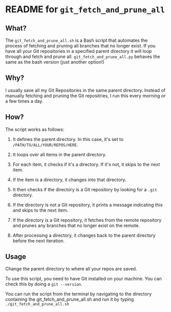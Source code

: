 # README for `git_fetch_and_prune_all`

## What?
The `git_fetch_and_prune_all.sh` is a Bash script that automates the process of fetching and pruning all branches that no longer exist. If you have all your Git repositories in a specified parent directory it will loop through and fetch and prune all. `git_fetch_and_prune_all.py` behaves the same as the bash version (just another option!)


## Why?
I usually save all my Git Repositories in the same parent directory. Instead of manually fetching and pruning the Git repositries, I run this every morning or a few times a day.

## How?

The script works as follows:

1. It defines the parent directory. In this case, it's set to `/PATH/TO/ALL/YOUR/REPOS/HERE`.

2. It loops over all items in the parent directory.

3. For each item, it checks if it's a directory. If it's not, it skips to the next item.

4. If the item is a directory, it changes into that directory.

5. It then checks if the directory is a Git repository by looking for a `.git` directory.

6. If the directory is not a Git repository, it prints a message indicating this and skips to the next item.

7. If the directory is a Git repository, it fetches from the remote repository and prunes any branches that no longer exist on the remote.

8. After processing a directory, it changes back to the parent directory before the next iteration.

## Usage

Change the parent directory to where all your repos are saved.

To use this script, you need to have Git installed on your machine. You can check this by doing a `git --version`.

You can run the script from the terminal by navigating to the directory containing the git_fetch_and_prune_all.sh and run it by typing `./git_fetch_and_prune_all.sh`

